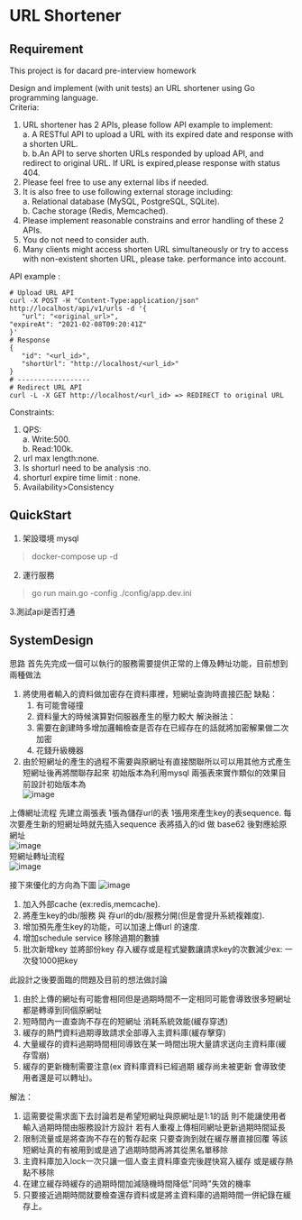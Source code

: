 # URL Shortener
## Requirement
This project is for dacard pre-interview homework 
  
Design and implement (with unit tests) an URL shortener using Go programming language.  
Criteria:  
 1. URL shortener has 2 APIs, please follow API example to implement:  
   a. A RESTful API to upload a URL with its expired date and response with a shorten URL.  
   b. b.An API to serve shorten URLs responded by upload API, and redirect to original URL. If URL is expired,please response with status 404.
 1. Please feel free to use any external libs if needed.  
 1. It is also free to use following external storage including:  
   a. Relational database (MySQL, PostgreSQL, SQLite).  
   b. Cache storage (Redis, Memcached). 
 1. Please implement reasonable constrains and error handling of these 2 APIs.
 1. You do not need to consider auth.
 1. Many clients might access shorten URL simultaneously or try to access with non-existent shorten URL, please take. 
performance into account.  

API example :
```
# Upload URL API
curl -X POST -H "Content-Type:application/json" http://localhost/api/v1/urls -d '{
   "url": "<original_url>",
"expireAt": "2021-02-08T09:20:41Z"
}'
# Response
{
   "id": "<url_id>",
   "shortUrl": "http://localhost/<url_id>"
}
# ------------------
# Redirect URL API
curl -L -X GET http://localhost/<url_id> => REDIRECT to original URL
```
Constraints:  
1. QPS:  
  a. Write:500.  
  b. Read:100k. 
1. url max length:none. 
1. Is shorturl need to be analysis :no.
1. shorturl expire time limit : none.  
1. Availability>Consistency

## QuickStart
1. 架設環境 mysql
> docker-compose up -d

2. 運行服務
> go run main.go -config ./config/app.dev.ini

3.測試api是否打通


## SystemDesign
思路 首先先完成一個可以執行的服務需要提供正常的上傳及轉址功能，目前想到兩種做法  
1. 將使用者輸入的資料做加密存在資料庫裡，短網址查詢時直接匹配
   缺點：
   1. 有可能會碰撞 
   2. 資料量大的時候演算對伺服器產生的壓力較大 
   解決辦法： 
   1. 需要在創建時多增加邏輯檢查是否存在已經存在的話就將加密解果做二次加密
   2. 花錢升級機器 
2. 由於短網址的產生的過程不需要與原網址有直接關聯所以可以用其他方式產生短網址後再將關聯存起來
   初始版本為利用mysql 兩張表來實作類似的效果目前設計初始版本為  
![image](https://github.com/dodoiyp/short-url/blob/main/doc/v1/short_url_system%20design.jpg)  

上傳網址流程  先建立兩張表 1張為儲存url的表 1張用來產生key的表sequence. 
   每次要產生新的短網址時就先插入sequence 表將插入的id 做 base62 後對應給原網址  
![image](https://github.com/dodoiyp/short-url/blob/main/doc/v1/short_url-set-url.jpg)  
短網址轉址流程  
![image](https://github.com/dodoiyp/short-url/blob/main/doc/v1/short_url_get_url.jpg)  

接下來優化的方向為下圖
![image](https://github.com/dodoiyp/short-url/blob/main/doc/v2/short_url_system_design_%20optimization.jpg)
1. 加入外部cache (ex:redis,memcache). 
2. 將產生key的db/服務 與 存url的db/服務分開(但是會提升系統複雜度). 
3. 增加預先產生key的功能，可以加速上傳url 的速度. 
4. 增加schedule service 移除過期的數據
5. 批次新增key 並將部份key 存入緩存或是程式變數讓請求key的次數減少ex: 一次發1000把key  

此設計之後要面臨的問題及目前的想法做討論  
1. 由於上傳的網址有可能會相同但是過期時間不一定相同可能會導致很多短網址都是轉導到同個原網址  
2. 短時間內一直查詢不存在的短網址 消耗系統效能(緩存穿透)  
3. 緩存的熱門資料過期導致請求全部導入主資料庫(緩存擊穿)  
3. 大量緩存的資料過期時間相同導致在某一時間出現大量請求送向主資料庫(緩存雪崩)  
3. 緩存的更新機制需要注意(ex 資料庫資料已經過期 緩存尚未被更新 會導致使用者還是可以轉址)。  
  
解法：   
1. 這需要從需求面下去討論若是希望短網址與原網址是1:1的話 則不能讓使用者輸入過期時間由服務設計方設計 若有人重複上傳相同網址更新過期時間延長  
2. 限制流量或是將查詢不存在的暫存起來 只要查詢到就在緩存層直接回覆 等該短網址真的有被用到或是過了過期時間再將其從黑名單移除  
3. 主資料庫加入lock一次只讓一個人查主資料庫查完後趕快寫入緩存 或是緩存熱點不移除
4. 在建立緩存時緩存的過期時間加減隨機時間降低"同時"失效的機率
5. 只要接近過期時間就要檢查還存資料或是將主資料庫的過期時間一併紀錄在緩存上。
